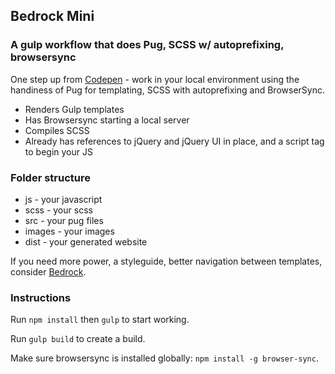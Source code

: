 ## Bedrock Mini

### A gulp workflow that does Pug, SCSS w/ autoprefixing, browsersync

One step up from <a href="http://codepen.io">Codepen</a> - work in your local environment using the handiness of Pug for templating, SCSS with autoprefixing and BrowserSync.

* Renders Gulp templates
* Has Browsersync starting a local server
* Compiles SCSS
* Already has references to jQuery and jQuery UI in place, and a script tag to begin your JS

### Folder structure

- js - your javascript
- scss - your scss
- src - your pug files
- images - your images
- dist - your generated website

If you need more power, a styleguide, better navigation between templates, consider <a href="http://bedrock.mono.company/">Bedrock</a>.

### Instructions

Run `npm install` then `gulp` to start working.

Run `gulp build` to create a build.

Make sure browsersync is installed globally: `npm install -g browser-sync`.